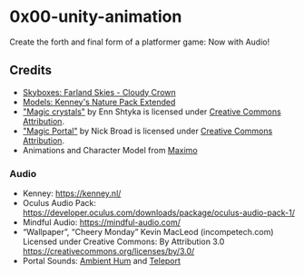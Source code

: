 # 0x00-unity-animation
Create the forth and final form of a platformer game: Now with Audio!

## Credits
- [Skyboxes: Farland Skies - Cloudy Crown](https://assetstore.unity.com/packages/2d/textures-materials/sky/farland-skies-cloudy-crown-60004#description)
- [Models: Kenney's Nature Pack Extended](https://kenney.nl/assets/nature-pack-extended)
- ["Magic crystals"](https://skfb.ly/6SATN) by Enn Shtyka is licensed under [Creative Commons Attribution](http://creativecommons.org/licenses/by/4.0/).
- ["Magic Portal"](https://skfb.ly/opoAZ) by Nick Broad is licensed under [Creative Commons Attribution](http://creativecommons.org/licenses/by/4.0/).
- Animations and Character Model from [Maximo](https://www.mixamo.com/#/)
### Audio
- Kenney: https://kenney.nl/
- Oculus Audio Pack: https://developer.oculus.com/downloads/package/oculus-audio-pack-1/
- Mindful Audio: https://mindful-audio.com/
- “Wallpaper”, “Cheery Monday” Kevin MacLeod (incompetech.com)
Licensed under Creative Commons: By Attribution 3.0
https://creativecommons.org/licenses/by/3.0/
- Portal Sounds: [Ambient Hum](http://freesoundeffect.net/sound/sci-fi-ambience-100-sound-effect) and [Teleport](http://freesoundeffect.net/sound/sci-fi-portalwarp-402-sound-effect)

